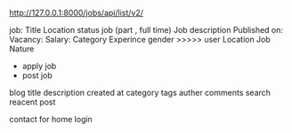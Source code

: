 http://127.0.0.1:8000/jobs/api/list/v2/


job:
                    Title
                    Location 
                    status job  (part , full time)
                    Job description
                    Published on:
                    Vacancy:
                    Salary:
                    Category 
                    Experince 
                    gender >>>>> user
                    Location
                    Job Nature


- apply job
- post job 


blog
                title 
                description 
                created at 
                category 
                tags 
                auther 
                comments 
                search 
                reacent post 



contact for 
home 
login 







